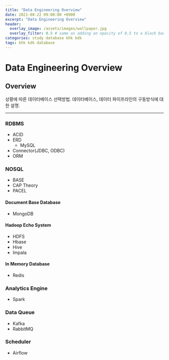 ```yaml
---
title: "Data Engineering Overview"
date: 2021-08-22 09:00:00 +0900
excerpt: "Data Engineering Overview"
header:
  overlay_image: /assets/images/wallpaper.jpg
  overlay_filter: 0.5 # same as adding an opacity of 0.5 to a black background
categories: study database khk kdk
tags: khk kdk database
---
```

Data Engineering Overview
=============

## Overview
상황에 따른 데이터베이스 선택방법.
데이터베이스, 데이터 파이프라인의 구동방식에 대한 설명.
* * *
### RDBMS
- ACID
- ERD
  - MySQL
- Connector(JDBC, ODBC)
- ORM

### NOSQL
- BASE
- CAP Theory
- PACEL

#### Document Base Database
- MongoDB
#### Hadoop Echo System
- HDFS
- Hbase
- Hive
- Impala
  
#### In Memory Database
- Redis

### Analytics Engine
- Spark
  
### Data Queue
- Kafka
- RabbitMQ

### Scheduler
- Airflow